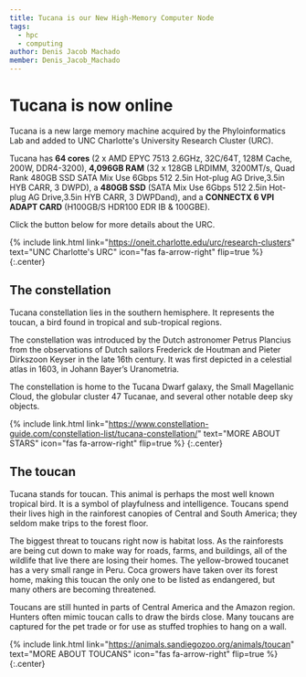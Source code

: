 ```yaml
---
title: Tucana is our New High-Memory Computer Node
tags:
  - hpc
  - computing
author: Denis Jacob Machado
member: Denis_Jacob_Machado
---
```


# Tucana is now online

Tucana is a new large memory machine acquired by the Phyloinformatics Lab and added to UNC Charlotte's University Research Cluster (URC).

Tucana has **64 cores** (2 x AMD EPYC 7513 2.6GHz, 32C/64T, 128M Cache, 200W, DDR4-3200), **4,096GB RAM** (32 x 128GB LRDIMM, 3200MT/s, Quad Rank 480GB SSD SATA Mix Use 6Gbps 512 2.5in Hot-plug AG Drive,3.5in HYB CARR, 3 DWPD), a **480GB SSD** (SATA Mix Use 6Gbps 512 2.5in Hot-plug AG Drive,3.5in HYB CARR, 3 DWPDand), and a **CONNECTX 6 VPI ADAPT CARD** (H100GB/S HDR100 EDR IB & 100GBE).

Click the button below for more details about the URC.

{% include link.html link="https://oneit.charlotte.edu/urc/research-clusters" text="UNC Charlotte's URC" icon="fas fa-arrow-right" flip=true %}
{:.center}


## The constellation

Tucana constellation lies in the southern hemisphere. It represents the toucan, a bird found in tropical and sub-tropical regions.

The constellation was introduced by the Dutch astronomer Petrus Plancius from the observations of Dutch sailors Frederick de Houtman and Pieter Dirkszoon Keyser in the late 16th century. It was first depicted in a celestial atlas in 1603, in Johann Bayer’s Uranometria.

The constellation is home to the Tucana Dwarf galaxy, the Small Magellanic Cloud, the globular cluster 47 Tucanae, and several other notable deep sky objects.

{% include link.html link="https://www.constellation-guide.com/constellation-list/tucana-constellation/" text="MORE ABOUT STARS" icon="fas fa-arrow-right" flip=true %}
{:.center}

## The toucan

Tucana stands for toucan. This animal is perhaps the most well known tropical bird. It is a symbol of playfulness and intelligence. Toucans spend their lives high in the rainforest canopies of Central and South America; they seldom make trips to the forest floor.

The biggest threat to toucans right now is habitat loss. As the rainforests are being cut down to make way for roads, farms, and buildings, all of the wildlife that live there are losing their homes. The yellow-browed toucanet has a very small range in Peru. Coca growers have taken over its forest home, making this toucan the only one to be listed as endangered, but many others are becoming threatened.

Toucans are still hunted in parts of Central America and the Amazon region. Hunters often mimic toucan calls to draw the birds close. Many toucans are captured for the pet trade or for use as stuffed trophies to hang on a wall.

{% include link.html link="https://animals.sandiegozoo.org/animals/toucan" text="MORE ABOUT TOUCANS" icon="fas fa-arrow-right" flip=true %}
{:.center}